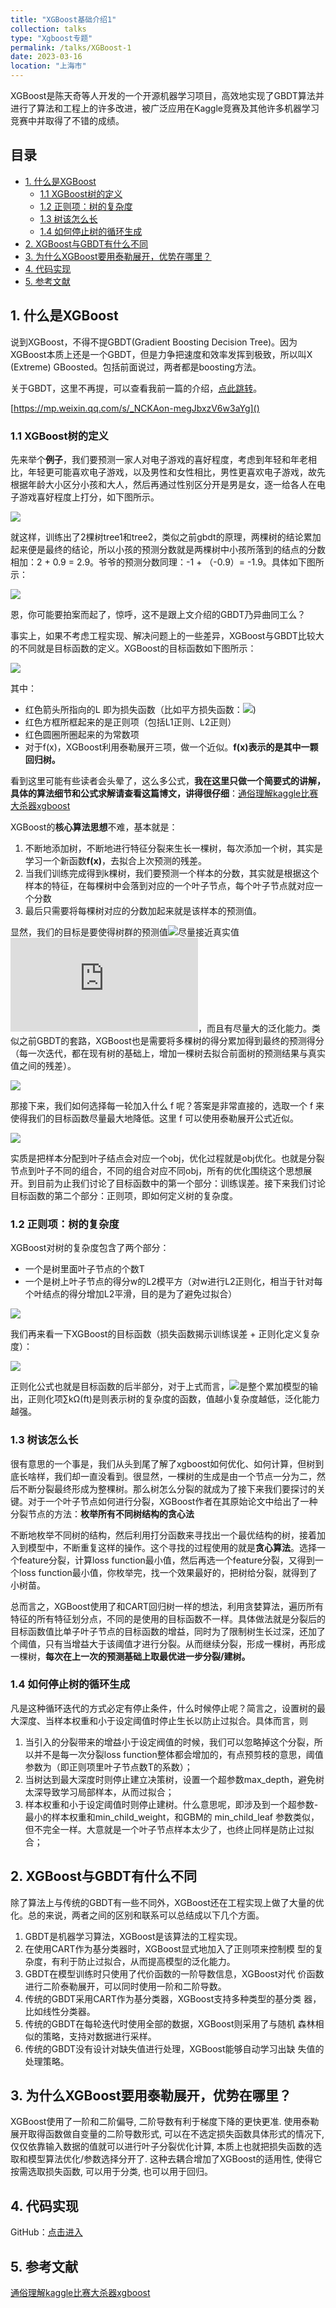 ```yaml
---
title: "XGBoost基础介绍1"
collection: talks
type: "Xgboost专题"
permalink: /talks/XGBoost-1
date: 2023-03-16
location: "上海市"
---
```





XGBoost是陈天奇等人开发的一个开源机器学习项目，高效地实现了GBDT算法并进行了算法和工程上的许多改进，被广泛应用在Kaggle竞赛及其他许多机器学习竞赛中并取得了不错的成绩。


## 目录

- [1. 什么是XGBoost](https://github.com/NLP-LOVE/ML-NLP/tree/master/Machine%20Learning/3.3%20XGBoost#1-什么是xgboost)
  - [1.1 XGBoost树的定义](https://github.com/NLP-LOVE/ML-NLP/tree/master/Machine%20Learning/3.3%20XGBoost#11-xgboost树的定义)
  - [1.2 正则项：树的复杂度](https://github.com/NLP-LOVE/ML-NLP/tree/master/Machine%20Learning/3.3%20XGBoost#12-正则项树的复杂度)
  - [1.3 树该怎么长](https://github.com/NLP-LOVE/ML-NLP/tree/master/Machine%20Learning/3.3%20XGBoost#13-树该怎么长)
  - [1.4 如何停止树的循环生成](https://github.com/NLP-LOVE/ML-NLP/tree/master/Machine%20Learning/3.3%20XGBoost#14-如何停止树的循环生成)
- [2. XGBoost与GBDT有什么不同](https://github.com/NLP-LOVE/ML-NLP/tree/master/Machine%20Learning/3.3%20XGBoost#2-xgboost与gbdt有什么不同)
- [3. 为什么XGBoost要用泰勒展开，优势在哪里？](https://github.com/NLP-LOVE/ML-NLP/tree/master/Machine%20Learning/3.3%20XGBoost#3-为什么xgboost要用泰勒展开优势在哪里)
- [4. 代码实现](https://github.com/NLP-LOVE/ML-NLP/blob/master/Machine%20Learning/3.3%20XGBoost/3.3%20XGBoost.ipynb)
- [5. 参考文献](https://github.com/NLP-LOVE/ML-NLP/tree/master/Machine%20Learning/3.3%20XGBoost#5-参考文献)

## 1. 什么是XGBoost

说到XGBoost，不得不提GBDT(Gradient Boosting Decision Tree)。因为XGBoost本质上还是一个GBDT，但是力争把速度和效率发挥到极致，所以叫X (Extreme) GBoosted。包括前面说过，两者都是boosting方法。

关于GBDT，这里不再提，可以查看我前一篇的介绍，[点此跳转](https://github.com/NLP-LOVE/ML-NLP/blob/master/Machine%20Learning/3.2%20GBDT/3.2%20GBDT.md)。

[https://mp.weixin.qq.com/s/_NCKAon-megJbxzV6w3aYg]()

### 1.1 XGBoost树的定义

先来举个**例子**，我们要预测一家人对电子游戏的喜好程度，考虑到年轻和年老相比，年轻更可能喜欢电子游戏，以及男性和女性相比，男性更喜欢电子游戏，故先根据年龄大小区分小孩和大人，然后再通过性别区分开是男是女，逐一给各人在电子游戏喜好程度上打分，如下图所示。

![](https://julyedu-img.oss-cn-beijing.aliyuncs.com/quesbase64153438577232516800.png)

就这样，训练出了2棵树tree1和tree2，类似之前gbdt的原理，两棵树的结论累加起来便是最终的结论，所以小孩的预测分数就是两棵树中小孩所落到的结点的分数相加：2 + 0.9 = 2.9。爷爷的预测分数同理：-1 + （-0.9）= -1.9。具体如下图所示：

![](https://julyedu-img.oss-cn-beijing.aliyuncs.com/quesbase64153438578739198433.png)

恩，你可能要拍案而起了，惊呼，这不是跟上文介绍的GBDT乃异曲同工么？

事实上，如果不考虑工程实现、解决问题上的一些差异，XGBoost与GBDT比较大的不同就是目标函数的定义。XGBoost的目标函数如下图所示：

![](https://julyedu-img.oss-cn-beijing.aliyuncs.com/quesbase64153438580139159593.png)

其中：

- 红色箭头所指向的L 即为损失函数（比如平方损失函数：![](https://latex.codecogs.com/gif.latex?l(y_i,y^i)=(y_i-y^i)^2))
- 红色方框所框起来的是正则项（包括L1正则、L2正则）
- 红色圆圈所圈起来的为常数项
- 对于f(x)，XGBoost利用泰勒展开三项，做一个近似。**f(x)表示的是其中一颗回归树。**

看到这里可能有些读者会头晕了，这么多公式，**我在这里只做一个简要式的讲解，具体的算法细节和公式求解请查看这篇博文，讲得很仔细**：[通俗理解kaggle比赛大杀器xgboost](https://blog.csdn.net/v_JULY_v/article/details/81410574)

XGBoost的**核心算法思想**不难，基本就是：

1. 不断地添加树，不断地进行特征分裂来生长一棵树，每次添加一个树，其实是学习一个新函数**f(x)**，去拟合上次预测的残差。
2. 当我们训练完成得到k棵树，我们要预测一个样本的分数，其实就是根据这个样本的特征，在每棵树中会落到对应的一个叶子节点，每个叶子节点就对应一个分数
3. 最后只需要将每棵树对应的分数加起来就是该样本的预测值。

显然，我们的目标是要使得树群的预测值![](https://latex.codecogs.com/gif.latex?y_i^{'})尽量接近真实值![](https://latex.codecogs.com/gif.latex?y_i)，而且有尽量大的泛化能力。类似之前GBDT的套路，XGBoost也是需要将多棵树的得分累加得到最终的预测得分（每一次迭代，都在现有树的基础上，增加一棵树去拟合前面树的预测结果与真实值之间的残差）。

![](https://julyedu-img.oss-cn-beijing.aliyuncs.com/quesbase64153438657261833493.png)

那接下来，我们如何选择每一轮加入什么 f 呢？答案是非常直接的，选取一个 f 来使得我们的目标函数尽量最大地降低。这里 f 可以使用泰勒展开公式近似。

![](https://julyedu-img.oss-cn-beijing.aliyuncs.com/quesbase6415343865867530120.png)

实质是把样本分配到叶子结点会对应一个obj，优化过程就是obj优化。也就是分裂节点到叶子不同的组合，不同的组合对应不同obj，所有的优化围绕这个思想展开。到目前为止我们讨论了目标函数中的第一个部分：训练误差。接下来我们讨论目标函数的第二个部分：正则项，即如何定义树的复杂度。

### 1.2 正则项：树的复杂度

XGBoost对树的复杂度包含了两个部分：

- 一个是树里面叶子节点的个数T
- 一个是树上叶子节点的得分w的L2模平方（对w进行L2正则化，相当于针对每个叶结点的得分增加L2平滑，目的是为了避免过拟合）

![](https://julyedu-img.oss-cn-beijing.aliyuncs.com/quesbase64153438674199471483.png)

我们再来看一下XGBoost的目标函数（损失函数揭示训练误差 + 正则化定义复杂度）：

![](https://latex.codecogs.com/gif.latex?L(\phi)=\sum_{i}l(y_i^{'}-y_i)+\sum_k\Omega(f_t))

正则化公式也就是目标函数的后半部分，对于上式而言，![](https://latex.codecogs.com/gif.latex?y_i^{'})是整个累加模型的输出，正则化项∑kΩ(ft)是则表示树的复杂度的函数，值越小复杂度越低，泛化能力越强。

### 1.3 树该怎么长

很有意思的一个事是，我们从头到尾了解了xgboost如何优化、如何计算，但树到底长啥样，我们却一直没看到。很显然，一棵树的生成是由一个节点一分为二，然后不断分裂最终形成为整棵树。那么树怎么分裂的就成为了接下来我们要探讨的关键。对于一个叶子节点如何进行分裂，XGBoost作者在其原始论文中给出了一种分裂节点的方法：**枚举所有不同树结构的贪心法**

不断地枚举不同树的结构，然后利用打分函数来寻找出一个最优结构的树，接着加入到模型中，不断重复这样的操作。这个寻找的过程使用的就是**贪心算法**。选择一个feature分裂，计算loss function最小值，然后再选一个feature分裂，又得到一个loss function最小值，你枚举完，找一个效果最好的，把树给分裂，就得到了小树苗。

总而言之，XGBoost使用了和CART回归树一样的想法，利用贪婪算法，遍历所有特征的所有特征划分点，不同的是使用的目标函数不一样。具体做法就是分裂后的目标函数值比单子叶子节点的目标函数的增益，同时为了限制树生长过深，还加了个阈值，只有当增益大于该阈值才进行分裂。从而继续分裂，形成一棵树，再形成一棵树，**每次在上一次的预测基础上取最优进一步分裂/建树。**

### 1.4 如何停止树的循环生成

凡是这种循环迭代的方式必定有停止条件，什么时候停止呢？简言之，设置树的最大深度、当样本权重和小于设定阈值时停止生长以防止过拟合。具体而言，则

1. 当引入的分裂带来的增益小于设定阀值的时候，我们可以忽略掉这个分裂，所以并不是每一次分裂loss function整体都会增加的，有点预剪枝的意思，阈值参数为（即正则项里叶子节点数T的系数）；
2. 当树达到最大深度时则停止建立决策树，设置一个超参数max_depth，避免树太深导致学习局部样本，从而过拟合；
3. 样本权重和小于设定阈值时则停止建树。什么意思呢，即涉及到一个超参数-最小的样本权重和min_child_weight，和GBM的 min_child_leaf 参数类似，但不完全一样。大意就是一个叶子节点样本太少了，也终止同样是防止过拟合；

## 2. XGBoost与GBDT有什么不同

除了算法上与传统的GBDT有一些不同外，XGBoost还在工程实现上做了大量的优化。总的来说，两者之间的区别和联系可以总结成以下几个方面。

1. GBDT是机器学习算法，XGBoost是该算法的工程实现。
2. 在使用CART作为基分类器时，XGBoost显式地加入了正则项来控制模 型的复杂度，有利于防止过拟合，从而提高模型的泛化能力。
3. GBDT在模型训练时只使用了代价函数的一阶导数信息，XGBoost对代 价函数进行二阶泰勒展开，可以同时使用一阶和二阶导数。
4. 传统的GBDT采用CART作为基分类器，XGBoost支持多种类型的基分类 器，比如线性分类器。
5. 传统的GBDT在每轮迭代时使用全部的数据，XGBoost则采用了与随机 森林相似的策略，支持对数据进行采样。
6. 传统的GBDT没有设计对缺失值进行处理，XGBoost能够自动学习出缺 失值的处理策略。

## 3. 为什么XGBoost要用泰勒展开，优势在哪里？

XGBoost使用了一阶和二阶偏导, 二阶导数有利于梯度下降的更快更准. 使用泰勒展开取得函数做自变量的二阶导数形式, 可以在不选定损失函数具体形式的情况下, 仅仅依靠输入数据的值就可以进行叶子分裂优化计算, 本质上也就把损失函数的选取和模型算法优化/参数选择分开了. 这种去耦合增加了XGBoost的适用性, 使得它按需选取损失函数, 可以用于分类, 也可以用于回归。

## 4. 代码实现

GitHub：[点击进入](https://github.com/NLP-LOVE/ML-NLP/blob/master/Machine%20Learning/3.3%20XGBoost/3.3%20XGBoost.ipynb)

## 5. 参考文献

[通俗理解kaggle比赛大杀器xgboost](https://blog.csdn.net/v_JULY_v/article/details/81410574)
